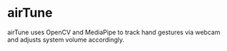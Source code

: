 # airTune
airTune uses OpenCV and MediaPipe to track hand gestures via webcam and adjusts system volume accordingly.
